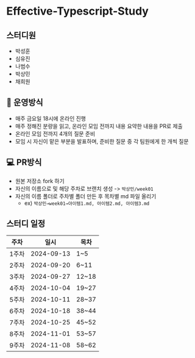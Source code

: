 # Effective-Typescript-Study

## 스터디원

- 박성훈
- 심유진
- 나범수
- 박상민
- 채희원

## **📝** 운영방식

- 매주 금요일 18시에 온라인 진행
- 매주 정해진 분량을 읽고, 온라인 모임 전까지 내용 요약한 내용을 PR로 제출
- 온라인 모임 전까지 4개의 질문 준비
- 모임 시 자신이 맡은 부분을 발표하며, 준비한 질문 중 각 팀원에게 한 개씩 질문

  
## **💻** PR방식

- 원본 저장소 fork 하기
- 자신의 이름으로 및 해당 주차로 브랜치 생성 -> `박상민/week01`
- 자신의 이름 폴더로 주차별 폴더 만든 후 목차별 md 파일 올리기
    - ex) `박상민→week01→아이템1.md, 아이템2.md, 아이템3.md`

## 스터디 일정

| 주차 | 일시 | 목차 |
| --- | --- | --- |
| 1주차 | 2024-09-13 | 1~5 |
| 2주차 | 2024-09-20 | 6~11 |
| 3주차 | 2024-09-27 | 12~18 |
| 4주차 | 2024-10-04 | 19~27 |
| 5주차 | 2024-10-11 | 28~37 |
| 6주차 | 2024-10-18 | 38~44 |
| 7주차 | 2024-10-25 | 45~52 |
| 8주차 | 2024-11-01 | 53~57 |
| 9주차 | 2024-11-08 | 58~62 |
